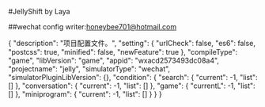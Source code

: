 #JellyShift by Laya

##wechat config
writer:honeybee701@hotmail.com

{
	"description": "项目配置文件。",
	"setting": {
		"urlCheck": false,
		"es6": false,
		"postcss": true,
		"minified": false,
		"newFeature": true
	},
	"compileType": "game",
	"libVersion": "game",
	"appid": "wxacd2573493dc08a4",
	"projectname": "jelly",
	"simulatorType": "wechat",
	"simulatorPluginLibVersion": {},
	"condition": {
		"search": {
			"current": -1,
			"list": []
		},
		"conversation": {
			"current": -1,
			"list": []
		},
		"game": {
			"currentL": -1,
			"list": []
		},
		"miniprogram": {
			"current": -1,
			"list": []
		}
	}
}
